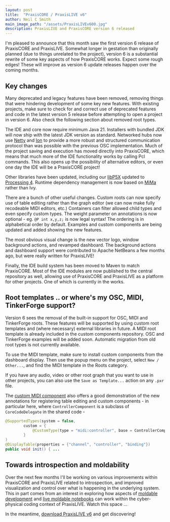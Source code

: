 ```yaml
---
layout: post
title:  "PraxisCORE / PraxisLIVE v6"
author: Neil C Smith
main_image_path: "/assets/PraxisLIVEv600.jpg"
description: PraxisLIVE and PraxisCORE version 6 released
---
```


I'm pleased to announce that this month saw the first version 6 release of PraxisCORE
and PraxisLIVE. Somewhat longer in gestation than originally planned (due to things
unrelated to the project), version 6 is a substantial rewrite of some key aspects of how
PraxisCORE works. Expect some rough edges! These will improve as version 6 update
releases happen over the coming months.

## Key changes

Many deprecated and legacy features have been removed, removing things that were 
hindering development of some key new features. With existing projects, make
sure to check for and correct use of deprecated features and code in the latest
version 5 release before attempting to open a project in version 6. Also check the
following section about removed root types.

The IDE and core now require minimum Java 21. Installers with bundled JDK will now
ship with the latest JDK version as standard. Networked hubs now use [Netty](https://netty.io/)
and [Ion](https://github.com/amazon-ion) to provide a more robust and structured
communication protocol than was possible with the previous OSC implementation. Much
of the project saving and execution has moved directly into PraxisCORE, which means
that much more of the IDE functionality works by calling Pcl commands. This also opens up
the possibility of alternative editors, or even one day the IDE will be a PraxisCORE
project!

Other libraries have been updated, including our [libP5X](https://github.com/praxis-live/libp5x)
updated to [Processing 4](https://processing.org/). Runtime dependency management
is now based on [MiMa](https://github.com/maveniverse/mima) rather than Ivy.

There are a bunch of other useful changes. Custom roots can now specify use of table
editing rather than the graph editor (we can now make fully recodeable MIDI editors, etc.)
Containers can filter allowed child types and even specify custom types. The weight
parameter on annotations is now optional - eg. `@P int x,y,z;` is now legal syntax! The
ordering is in alphabetical order by default. Examples and custom components are being
updated and added showing the new features.

The most obvious visual change is the new vector logo, window background actions, and
revamped dashboard. The background actions and dashboard support were contributed to
Apache NetBeans a few months ago, but were really written for PraxisLIVE!

Finally, the IDE build system has been moved to Maven to match PraxisCORE. Most of the
IDE modules are now published to the central repository as well, allowing use of PraxisCORE
and PraxisLIVE as a platform for other projects. One of which is currently in the works.

## Root templates .. or where's my OSC, MIDI, TinkerForge support?

Version 6 sees the removal of the built-in support for OSC, MIDI and TinkerForge roots.
These features will be supported by using custom root templates and (where necessary)
external libraries in future. A MIDI root template is already included in the custom
components repository. OSC and TinkerForge examples will be added soon. Automatic
migration from old root types is not currently available.

To use the MIDI template, make sure to install custom components from the dashboard
display. Then use the popup menu on the project, select `New / Other...`, and find
the MIDI template in the Roots category.

If you have any audio, video or other root graph that you want to use in other projects,
you can also use the `Save as Template...` action on any `.pxr` file.

The [custom MIDI component](https://github.com/praxis-live/components/blob/master/Roots/MIDI.pxr)
also offers a good demonstration of the new annotations for registering table editing
and custom components - in particular here, where `ControllerComponent` is a subclass of
`CoreCodeDelegate` in the shared code -

```java
@SupportedTypes(system = false,
        custom = {
            @CustomType(type = "midi:controller", base = ControllerComponent.class)
        }
)
@DisplayTable(properties = {"channel", "controller", "binding"})
public void init() { ...
```

## Towards introspection and moldability

Over the next few months I'll be working on various improvements within PraxisCORE and
PraxisLIVE related to introspection, and improved visualization and control over what
is happening in the underlying system. This in part comes from an interest in exploring
how aspects of [moldable development](https://moldabledevelopment.com/) and
[live moldable notebooks](https://clerk.vision/) can work within the
cyber-physical coding context of PraxisLIVE. Watch this space ...

In the meantime, [download PraxisLIVE v6](/download/) and get discovering!
